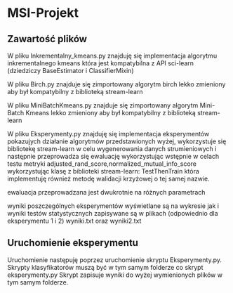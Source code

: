# MSI-Projekt

<h2>Zawartość plików</h2>

W pliku Inkrementalny_kmeans.py znajduję się implementacja algorytmu inkrementalnego kmeans która jest kompatybilna z API sci-learn (dziedziczy BaseEstimator i ClassifierMixin)

W pliku Birch.py znajduje się zimportowany algorytm birch lekko zmieniony aby był kompatybilny z biblioteką stream-learn

W pliku MiniBatchKmeans.py znajduje się zimportowany algorytm Mini-Batch Kmeans lekko zmieniony aby był kompatybilny z biblioteką stream-learn

W pliku Eksperymenty.py znajduję się implementacja eksperymentów pokazujych działanie algorytmów przedstawionych wyżej, wykorzystuje się bibliotekę stream-learn w celu wygenerowania danych strumieniowych i następnie przeprowadza się ewaluację wykorzystując wstępnie w celach testu metryki adjusted_rand_score,normalized_mutual_info_score wykorzystując klasę z biblioteki stream-learn: TestThenTrain która implementuję również metodę walidacji krzyżowej o tej samej nazwie.

ewaluacja przeprowadzana jest dwukrotnie na różnych parametrach

wyniki poszczególnych eksperymentów wyświetlane są na wykresie jak i wyniki testów statystycznych zapisywane są w plikach (odpowiednio dla eksperymentu 1 i 2) wyniki.txt oraz wyniki2.txt

<h2>Uruchomienie eksperymentu </h2>

Uruchomienie następuję poprzez uruchomienie skryptu Eksperymenty.py.
Skrypty klasyfikatorów muszą być w tym samym folderze co skrypt eksperymenty.py
Skrypt zapisuje wyniki do wyżej wymienionych plików w tym samym folderze.
